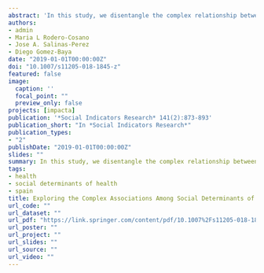 ```yaml
---
abstract: 'In this study, we disentangle the complex relationship between structural and intermediary social determinants of health in Andalusia (Spain) after the period of economic downturn, with the aim to understand the factors that might be addressed to reduce future health inequalities in socioeconomically vulnerable regions. Data from the IMPACT-A project were used. Our sample included 1200 individuals randomly selected using a stratified sampling process according to gender, age group and eight provinces in Andalusia (Spain). Structural equation modeling was conducted to test the goodness of fit of our data with the previous theoretical background. Our results indicated that socioeconomic factors and demographics are associated to health by influencing lifestyles, socioeconomic experiences during the crisis, and personal wellbeing. Additionally, several remarkable contributions from the results can be highlighted: (a) important differences in health outcomes were found in Andalusian females, (b) there was no relationship between income and lifestyles, (c) people with unmet medical needs demonstrated a higher perception of social discrimination, and (d) discrimination and happiness had a mediating effect on health. The final model accounts for more than one-third of the variance in health and describes the complex association of social determinants that might be addressed to reduce inequities in health in this region.'
authors:
- admin
- Maria L Rodero-Cosano
- Jose A. Salinas-Perez
- Diego Gomez-Baya
date: "2019-01-01T00:00:00Z"
doi: "10.1007/s11205-018-1845-z"
featured: false
image:
  caption: ''
  focal_point: ""
  preview_only: false
projects: [impacta]
publication: '*Social Indicators Research* 141(2):873-893'
publication_short: "In *Social Indicators Research*"
publication_types:
- "2"
publishDate: "2019-01-01T00:00:00Z"
slides: ""
summary: In this study, we disentangle the complex relationship between structural and intermediary social determinants of health in Andalusia (Spain) after the period of economic downturn.
tags:
- health
- social determinants of health
- spain
title: Exploring the Complex Associations Among Social Determinants of Health in Andalusia After the 2008 Financial Crisis
url_code: ""
url_dataset: ""
url_pdf: "https://link.springer.com/content/pdf/10.1007%2Fs11205-018-1845-z.pdf"
url_poster: ""
url_project: ""
url_slides: ""
url_source: ""
url_video: ""
---
```

